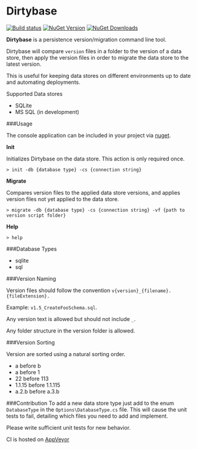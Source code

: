 # Dirtybase

[![Build status](https://ci.appveyor.com/api/projects/status/c0h9y0pn0rumkj0v/branch/master?svg=true)](https://ci.appveyor.com/project/Pieter/dirtybase/branch/master)
[![NuGet Version](http://img.shields.io/nuget/v/Dirtybase.svg?style=flat)](https://www.nuget.org/packages/Dirtybase/) 
[![NuGet Downloads](http://img.shields.io/nuget/dt/Dirtybase.svg?style=flat)](https://www.nuget.org/packages/Dirtybase/)

**Dirtybase** is a persistence version/migration command line tool.

Dirtybase will compare `version` files in a folder to the version of a data store, then apply the version files in order to migrate the data store to the latest version. 

This is useful for keeping data stores on different environments up to date and automating deployments. 

Supported Data stores

* SQLite
* MS SQL (in development)

###Usage

The console application can be included in your project via [nuget](https://www.nuget.org/packages/Dirtybase/).

**Init**

Initializes Dirtybase on the data store. This action is only required once.
 
`> init -db {database type} -cs {connection string}`

**Migrate**

Compares version files to the applied data store versions, and applies version files not yet applied to the data store.
 
`> migrate -db {database type} -cs {connection string} -vf {path to version script folder}`

**Help**

`> help`

###Database Types

* sqlite
* sql

###Version Naming

Version files should follow the convention `v{version}_{filename}.{fileExtension}.`

Example: `v1.5_CreateFooSchema.sql`.

Any version text is allowed but should not include `_`.

Any folder structure in the version folder is allowed. 

###Version Sorting

Version are sorted using a natural sorting order.

* a before b
* a before 1
* 22 before 113
* 1.1.15 before 1.1.115
* a.2.b before a.3.b

###Contribution
To add a new data store type just add to the enum `DatabaseType` in the `Options\DatabaseType.cs` file. This will cause the unit tests to fail, detailing which files you need to add and implement.

Please write sufficient unit tests for new behavior.

CI is hosted on [AppVeyor](https://ci.appveyor.com/project/Pieter/dirtybase-oxlqt)

